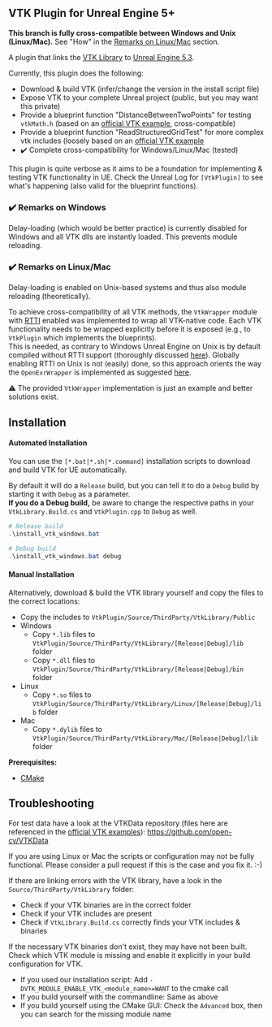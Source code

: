 ## VTK Plugin for Unreal Engine 5+

**This branch is fully cross-compatible between Windows and Unix (Linux/Mac).** See "How" in the [Remarks on Linux/Mac](#remarks-on-linuxmac) section.

A plugin that links the [VTK Library](https://github.com/Kitware/VTK) to [Unreal Engine 5.3](https://docs.unrealengine.com/5.3/en-US/).

Currently, this plugin does the following:
- Download & build VTK (infer/change the version in the install script file)
- Expose VTK to your complete Unreal project (public, but you may want this private)
- Provide a blueprint function "DistanceBetweenTwoPoints" for testing `vtkMath.h` (based on an [official VTK example](https://examples.vtk.org/site/Cxx/SimpleOperations/DistanceBetweenPoints/), cross-compatible)
- Provide a blueprint function "ReadStructuredGridTest" for more complex vtk includes (loosely based on an [official VTK example](https://examples.vtk.org/site/Cxx/IO/ReadStructuredGrid/#download-and-build-readstructuredgrid)
- ✔️ Complete cross-compatibility for Windows/Linux/Mac (tested)

This plugin is quite verbose as it aims to be a foundation for implementing & testing VTK functionality in UE.
Check the Unreal Log for `[VtkPlugin]` to see what's happening (also valid for the blueprint functions).

### ✔️ Remarks on Windows

Delay-loading (which would be better practice) is currently disabled for Windows and all VTK dlls are instantly loaded.
This prevents module reloading.

### ✔️ Remarks on Linux/Mac

Delay-loading is enabled on Unix-based systems and thus also module reloading (theoretically).

To achieve cross-compatibility of all VTK methods, the `VtkWrapper` module with [RTTI](https://en.wikipedia.org/wiki/Run-time_type_information) enabled was implemented to wrap all VTK-native code.
Each VTK functionality needs to be wrapped explicitly before it is exposed (e.g., to `VtkPlugin` which implements the blueprints).  
This is needed, as contrary to Windows Unreal Engine on Unix is by default compiled without RTTI support (thoroughly discussed [here](https://forums.unrealengine.com/t/rtti-failed-compiling-when-enabled-for-4-23-linux/455083/22)).
Globally enabling RTTI on Unix is not (easily) done, so this approach orients the way the `OpenExrWrapper` is implemented as suggested [here](https://forums.unrealengine.com/t/rtti-failed-compiling-when-enabled-for-4-23-linux/455083/13).

⚠️ The provided `VtkWrapper` implementation is just an example and better solutions exist.

## Installation

#### Automated Installation

You can use the `[*.bat|*.sh|*.command]` installation scripts to download and build VTK for UE automatically.

By default it will do a `Release` build, but you can tell it to do a `Debug` build by starting it with `Debug` as a parameter.  
**If you do a Debug build,** be aware to change the respective paths in your `VtkLibrary.Build.cs` and `VtkPlugin.cpp` to `Debug` as well.

```powershell 
# Release build
.\install_vtk_windows.bat

# Debug build
.\install_vtk_windows.bat debug
```

#### Manual Installation

Alternatively, download & build the VTK library yourself and copy the files to the correct locations:
- Copy the includes to `VtkPlugin/Source/ThirdParty/VtkLibrary/Public`
- Windows
  - Copy `*.lib` files to `VtkPlugin/Source/ThirdParty/VtkLibrary/[Release|Debug]/lib` folder
  - Copy `*.dll` files to `VtkPlugin/Source/ThirdParty/VtkLibrary/[Release|Debug]/bin` folder
- Linux
  - Copy `*.so` files to `VtkPlugin/Source/ThirdParty/VtkLibrary/Linux/[Release|Debug]/lib` folder
- Mac
  - Copy `*.dylib` files to `VtkPlugin/Source/ThirdParty/VtkLibrary/Mac/[Release|Debug]/lib` folder

**Prerequisites:**

- [CMake](https://cmake.org/)

## Troubleshooting

For test data have a look at the VTKData repository (files here are referenced in the [official VTK examples](https://examples.vtk.org/site/Cxx)): https://github.com/open-cv/VTKData

If you are using Linux or Mac the scripts or configuration may not be fully functional.
Please consider a pull request if this is the case and you fix it. :-)

If there are linking errors with the VTK library, have a look in the `Source/ThirdParty/VtkLibrary` folder:
- Check if your VTK binaries are in the correct folder
- Check if your VTK includes are present
- Check if `VtkLibrary.Build.cs` correctly finds your VTK includes & binaries

If the necessary VTK binaries don't exist, they may have not been built.
Check which VTK module is missing and enable it explicitly in your build configuration for VTK.
- If you used our installation script: Add `-DVTK_MODULE_ENABLE_VTK_<module_name>=WANT` to the cmake call
- If you build yourself with the commandline: Same as above
- If you build yourself using the CMake GUI: Check the `Advanced` box, then you can search for the missing module name
